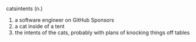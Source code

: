 catsintents (n.)
1. a software engineer on GitHub Sponsors
2. a cat inside of a tent
3. the intents of the cats, probably with plans of knocking things off tables
